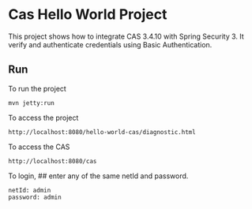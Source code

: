 # Cas Hello World Project

This project shows how to integrate CAS 3.4.10 with Spring Security 3. It verify and authenticate credentials using Basic Authentication.

## Run

To run the project                                                               
```
mvn jetty:run
```

To access the project
```
http://localhost:8080/hello-world-cas/diagnostic.html
```

To access the CAS
```
http://localhost:8080/cas
```

To login, ## enter any of the same netId and password.
```
netId: admin
password: admin   
```
